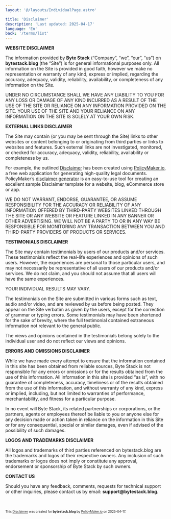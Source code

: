 ```yaml
---
layout: '@/layouts/IndividualPage.astro'

title: 'Disclaimer'
description: 'Last updated: 2025-04-17'
language: 'En'
back: '/terms/list'
---
```


<p><b>WEBSITE DISCLAIMER</b></p>	 	 
<p>The information provided by <b>Byte Stack</b> (“Company”, “we”, “our”, “us”) on <b>bytestack.blog</b> (the “Site”) is for general informational purposes only. All information on the Site is provided in good faith, however we make no representation or warranty of any kind, express or implied, regarding the accuracy, adequacy, validity, reliability, availability, or completeness of any information on the Site.</p>	 	 
<p>UNDER NO CIRCUMSTANCE SHALL WE HAVE ANY LIABILITY TO YOU FOR ANY LOSS OR DAMAGE OF ANY KIND INCURRED AS A RESULT OF THE USE OF THE SITE OR RELIANCE ON ANY INFORMATION PROVIDED ON THE SITE. YOUR USE OF THE SITE AND YOUR RELIANCE ON ANY INFORMATION ON THE SITE IS SOLELY AT YOUR OWN RISK.</p>
<p><b>EXTERNAL LINKS DISCLAIMER</b></p>
<p>The Site may contain (or you may be sent through the Site) links to other websites or content belonging to or originating from third parties or links to websites and features. Such external links are not investigated, monitored, or checked for accuracy, adequacy, validity, reliability, availability or completeness by us.</p>
<p>For example, the outlined <a href="https://policymaker.io/disclaimer/">Disclaimer</a> has been created using <a href="https://policymaker.io/">PolicyMaker.io</a>, a free web application for generating high-quality legal documents. PolicyMaker’s <a href="https://policymaker.io/disclaimer/">disclaimer generator</a> is an easy-to-use tool for creating an excellent sample Disclaimer template for a website, blog, eCommerce store or app.</p>
<p>WE DO NOT WARRANT, ENDORSE, GUARANTEE, OR ASSUME RESPONSIBILITY FOR THE ACCURACY OR RELIABILITY OF ANY INFORMATION OFFERED BY THIRD-PARTY WEBSITES LINKED THROUGH THE SITE OR ANY WEBSITE OR FEATURE LINKED IN ANY BANNER OR OTHER ADVERTISING. WE WILL NOT BE A PARTY TO OR IN ANY WAY BE RESPONSIBLE FOR MONITORING ANY TRANSACTION BETWEEN YOU AND THIRD-PARTY PROVIDERS OF PRODUCTS OR SERVICES.</p>
 
 
<p><b>TESTIMONIALS DISCLAIMER</b></p><p>The Site may contain testimonials by users of our products and/or services. These testimonials reflect the real-life experiences and opinions of such users. However, the experiences are personal to those particular users, and may not necessarily be representative of all users of our products and/or services. We do not claim, and you should not assume that all users will have the same experiences.</p> <p>YOUR INDIVIDUAL RESULTS MAY VARY.</p> <p>The testimonials on the Site are submitted in various forms such as text, audio and/or video, and are reviewed by us before being posted. They appear on the Site verbatim as given by the users, except for the correction of grammar or typing errors. Some testimonials may have been shortened for the sake of brevity, where the full testimonial contained extraneous information not relevant to the general public.</p> <p>The views and opinions contained in the testimonials belong solely to the individual user and do not reflect our views and opinions.</p> 
<p><b>ERRORS AND OMISSIONS DISCLAIMER</b></p>
<p>While we have made every attempt to ensure that the information contained in this site has been obtained from reliable sources, Byte Stack is not responsible for any errors or omissions or for the results obtained from the use of this information. All information in this site is provided “as is”, with no guarantee of completeness, accuracy, timeliness or of the results obtained from the use of this information, and without warranty of any kind, express or implied, including, but not limited to warranties of performance, merchantability, and fitness for a particular purpose.</p> <p>In no event will Byte Stack, its related partnerships or corporations, or the partners, agents or employees thereof be liable to you or anyone else for any decision made or action taken in reliance on the information in this Site or for any consequential, special or similar damages, even if advised of the possibility of such damages.</p>
 
<p><b>LOGOS AND TRADEMARKS DISCLAIMER</b></p>
<p>All logos and trademarks of third parties referenced on bytestack.blog are the trademarks and logos of their respective owners. Any inclusion of such trademarks or logos does not imply or constitute any approval, endorsement or sponsorship of Byte Stack by such owners.</p> 
<p><b>CONTACT US</b></p>	 	 
<p>Should you have any feedback, comments, requests for technical support or other inquiries, please contact us by email: <b>support@bytestack.blog</b>.</p>
<p style="margin-top: 5em; font-size: 0.7em;">This <a href="https://policymaker.io/disclaimer/">Disclaimer</a> was created for <b>bytestack.blog</b> by <a href="https://policymaker.io">PolicyMaker.io</a> on 2025-04-17.</p>		 	 
